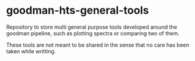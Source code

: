 # goodman-hts-general-tools

Repository to store multi general purpose tools developed around the goodman
pipeline, such as plotting spectra or comparing two of them.

These tools are not meant to be shared in the sense that no care has been taken 
while writting.